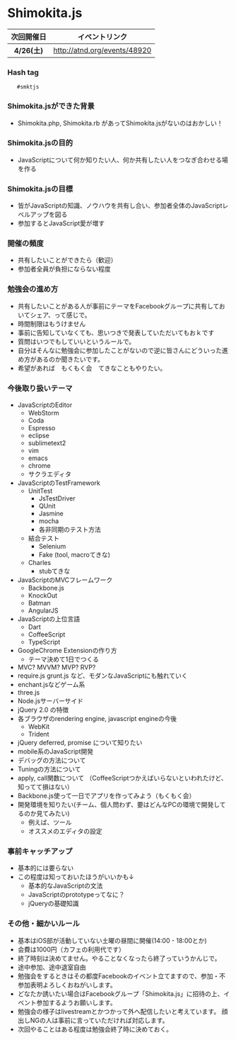 Shimokita.js
============


|次回開催日| イベントリンク |
|:--------:|:--------------:|
| __4/26(土)__| http://atnd.org/events/48920 |


### Hash tag

```
   #smktjs
```

### Shimokita.jsができた背景
- Shimokita.php, Shimokita.rb があってShimokita.jsがないのはおかしい！


### Shimokita.jsの目的
- JavaScriptについて何か知りたい人、何か共有したい人をつなぎ合わせる場を作る


### Shimokita.jsの目標
- 皆がJavaScriptの知識、ノウハウを共有し合い、参加者全体のJavaScriptレベルアップを図る
- 参加するとJavaScript愛が増す


### 開催の頻度
- 共有したいことができたら（歓迎）
- 参加者全員が負担にならない程度


### 勉強会の進め方
- 共有したいことがある人が事前にテーマをFacebookグループに共有しておいてシェア、って感じで。
- 時間制限はもうけません
- 事前に告知していなくても、思いつきで発表していただいてもおｋです
- 質問はいつでもしていいというルールで。
- 自分はそんなに勉強会に参加したことがないので逆に皆さんにどういった進め方があるのか聞きたいです。
- 希望があれば　もくもく会　てきなこともやりたい。
  


### 今後取り扱いテーマ

- JavaScriptのEditor
    - WebStorm
    - Coda
    - Espresso
    - eclipse
    - sublimetext2
    - vim
    - emacs
    - chrome
    - サクラエディタ
- JavaScriptのTestFramework
    - UnitTest
        - JsTestDriver
        - QUnit
        - Jasmine
        - mocha
        - 各非同期のテスト方法
    - 結合テスト
        - Selenium
        - Fake (tool, macroてきな)
    - Charles
        - stubてきな
- JavaScriptのMVCフレームワーク
    - Backbone.js
    - KnockOut
    - Batman
    - AngularJS
- JavaScriptの上位言語
    - Dart
    - CoffeeScript
    - TypeScript
- GoogleChrome Extensionの作り方
    - テーマ決めて1日でつくる
- MVC? MVVM? MVP? RVP?
- require.js grunt.js など、モダンなJavaScriptにも触れていく
- enchant.jsなどゲーム系
- three.js
- Node.jsサーバーサイド
- jQuery 2.0 の特徴
- 各ブラウザのrendering engine, javascript engineの今後
    - WebKit
    - Trident
- jQuery deferred, promise について知りたい
- mobile系のJavaScript開発
- デバッグの方法について
- Tuningの方法について
- apply, call関数について
（CoffeeScriptつかえばいらないといわれたけど、知ってて損はない）
- Backbone.js使って一日でアプリを作ってみよう（もくもく会）
- 開発環境を知りたい(チーム、個人問わず、要はどんなPCの環境で開発してるのか見てみたい)
    - 例えば、ツール
    - オススメのエディタの設定


### 事前キャッチアップ
- 基本的には要らない
- この程度は知っておいたほうがいいかも↓
  - 基本的なJavaScriptの文法
  - JavaScriptのprototypeってなに？
  - jQueryの基礎知識



### その他・細かいルール
- 基本はiOS部が活動していない土曜の昼間に開催(14:00 - 18:00とか)
- 会費は1000円（カフェの利用代です）
- 終了時刻は決めてません。やることなくなったら終了っていうかんじで。
- 途中参加、途中退室自由
- 勉強会をするときはその都度Facebookのイベント立てますので、参加・不参加表明よろしくおねがいします。
- どなたか誘いたい場合はFacebookグループ「Shimokita.js」に招待の上、イベント参加するようお願いします。
- 勉強会の様子はlivestreamとかつかって外へ配信したいと考えています。
  顔出しNGの人は事前に言っていただければ対応します。
- 次回やることはある程度は勉強会終了時に決めておく。

